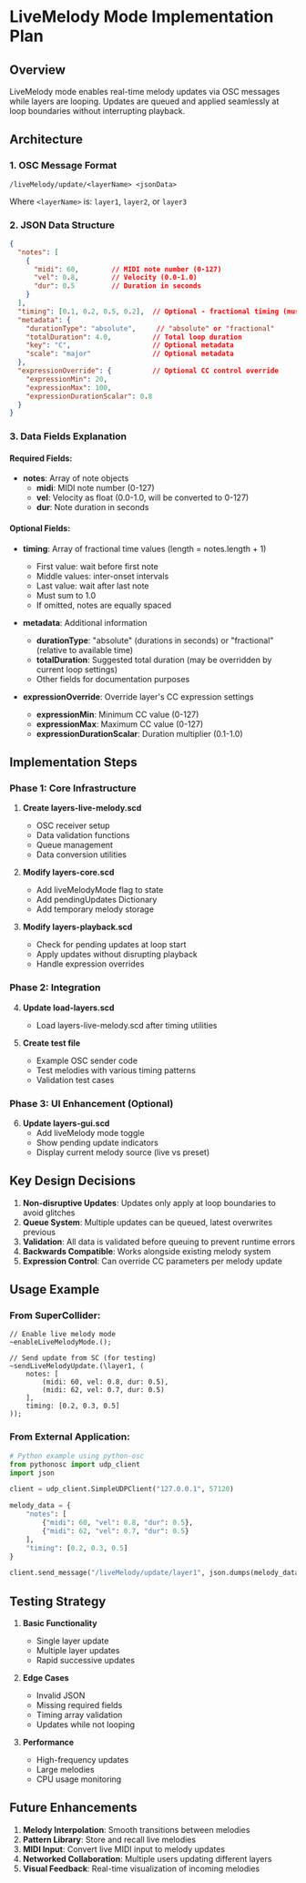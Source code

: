 # LiveMelody Mode Implementation Plan

## Overview
LiveMelody mode enables real-time melody updates via OSC messages while layers are looping. Updates are queued and applied seamlessly at loop boundaries without interrupting playback.

## Architecture

### 1. OSC Message Format
```
/liveMelody/update/<layerName> <jsonData>
```

Where `<layerName>` is: `layer1`, `layer2`, or `layer3`

### 2. JSON Data Structure
```json
{
  "notes": [
    {
      "midi": 60,        // MIDI note number (0-127)
      "vel": 0.8,        // Velocity (0.0-1.0)
      "dur": 0.5         // Duration in seconds
    }
  ],
  "timing": [0.1, 0.2, 0.5, 0.2],  // Optional - fractional timing (must sum to 1.0)
  "metadata": {
    "durationType": "absolute",     // "absolute" or "fractional"
    "totalDuration": 4.0,          // Total loop duration
    "key": "C",                    // Optional metadata
    "scale": "major"               // Optional metadata
  },
  "expressionOverride": {          // Optional CC control override
    "expressionMin": 20,
    "expressionMax": 100,
    "expressionDurationScalar": 0.8
  }
}
```

### 3. Data Fields Explanation

#### Required Fields:
- **notes**: Array of note objects
  - **midi**: MIDI note number (0-127)
  - **vel**: Velocity as float (0.0-1.0, will be converted to 0-127)
  - **dur**: Note duration in seconds

#### Optional Fields:
- **timing**: Array of fractional time values (length = notes.length + 1)
  - First value: wait before first note
  - Middle values: inter-onset intervals
  - Last value: wait after last note
  - Must sum to 1.0
  - If omitted, notes are equally spaced

- **metadata**: Additional information
  - **durationType**: "absolute" (durations in seconds) or "fractional" (relative to available time)
  - **totalDuration**: Suggested total duration (may be overridden by current loop settings)
  - Other fields for documentation purposes

- **expressionOverride**: Override layer's CC expression settings
  - **expressionMin**: Minimum CC value (0-127)
  - **expressionMax**: Maximum CC value (0-127)
  - **expressionDurationScalar**: Duration multiplier (0.1-1.0)

## Implementation Steps

### Phase 1: Core Infrastructure
1. **Create layers-live-melody.scd**
   - OSC receiver setup
   - Data validation functions
   - Queue management
   - Data conversion utilities

2. **Modify layers-core.scd**
   - Add liveMelodyMode flag to state
   - Add pendingUpdates Dictionary
   - Add temporary melody storage

3. **Modify layers-playback.scd**
   - Check for pending updates at loop start
   - Apply updates without disrupting playback
   - Handle expression overrides

### Phase 2: Integration
4. **Update load-layers.scd**
   - Load layers-live-melody.scd after timing utilities

5. **Create test file**
   - Example OSC sender code
   - Test melodies with various timing patterns
   - Validation test cases

### Phase 3: UI Enhancement (Optional)
6. **Update layers-gui.scd**
   - Add liveMelody mode toggle
   - Show pending update indicators
   - Display current melody source (live vs preset)

## Key Design Decisions

1. **Non-disruptive Updates**: Updates only apply at loop boundaries to avoid glitches
2. **Queue System**: Multiple updates can be queued, latest overwrites previous
3. **Validation**: All data is validated before queuing to prevent runtime errors
4. **Backwards Compatible**: Works alongside existing melody system
5. **Expression Control**: Can override CC parameters per melody update

## Usage Example

### From SuperCollider:
```supercollider
// Enable live melody mode
~enableLiveMelodyMode.();

// Send update from SC (for testing)
~sendLiveMelodyUpdate.(\layer1, (
    notes: [
        (midi: 60, vel: 0.8, dur: 0.5),
        (midi: 62, vel: 0.7, dur: 0.5)
    ],
    timing: [0.2, 0.3, 0.5]
));
```

### From External Application:
```python
# Python example using python-osc
from pythonosc import udp_client
import json

client = udp_client.SimpleUDPClient("127.0.0.1", 57120)

melody_data = {
    "notes": [
        {"midi": 60, "vel": 0.8, "dur": 0.5},
        {"midi": 62, "vel": 0.7, "dur": 0.5}
    ],
    "timing": [0.2, 0.3, 0.5]
}

client.send_message("/liveMelody/update/layer1", json.dumps(melody_data))
```

## Testing Strategy

1. **Basic Functionality**
   - Single layer update
   - Multiple layer updates
   - Rapid successive updates

2. **Edge Cases**
   - Invalid JSON
   - Missing required fields
   - Timing array validation
   - Updates while not looping

3. **Performance**
   - High-frequency updates
   - Large melodies
   - CPU usage monitoring

## Future Enhancements

1. **Melody Interpolation**: Smooth transitions between melodies
2. **Pattern Library**: Store and recall live melodies
3. **MIDI Input**: Convert live MIDI input to melody updates
4. **Networked Collaboration**: Multiple users updating different layers
5. **Visual Feedback**: Real-time visualization of incoming melodies